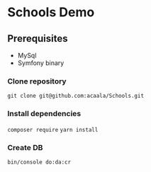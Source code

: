 # Schools Demo

## Prerequisites

- MySql
- Symfony binary

### Clone repository

`git clone git@github.com:acaala/Schools.git`

### Install dependencies

`composer require`
`yarn install`

### Create DB

`bin/console do:da:cr`